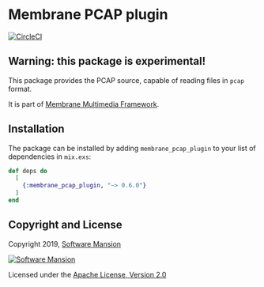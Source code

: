 # Membrane PCAP plugin

[![CircleCI](https://circleci.com/gh/membraneframework/membrane_pcap_plugin.svg?style=svg)](https://circleci.com/gh/membraneframework/membrane_pcap_plugin)

## Warning: this package is experimental!

This package provides the PCAP source, capable of reading files in `pcap` format.

It is part of [Membrane Multimedia Framework](https://membraneframework.org).

## Installation

The package can be installed by adding `membrane_pcap_plugin` to your list of dependencies in `mix.exs`:

```elixir
def deps do
  [
	{:membrane_pcap_plugin, "~> 0.6.0"}
  ]
end
```

## Copyright and License

Copyright 2019, [Software Mansion](https://swmansion.com/?utm_source=git&utm_medium=readme&utm_campaign=membrane)

[![Software Mansion](https://logo.swmansion.com/logo?color=white&variant=desktop&width=200&tag=membrane-github)](https://swmansion.com/?utm_source=git&utm_medium=readme&utm_campaign=membrane)

Licensed under the [Apache License, Version 2.0](LICENSE)
